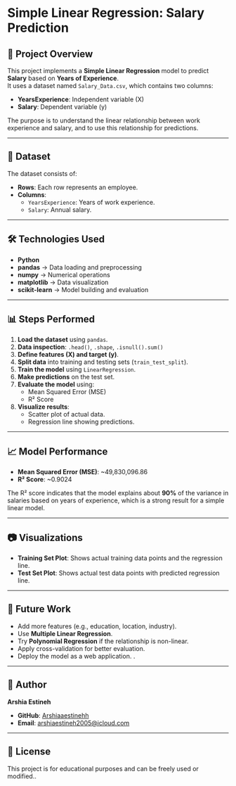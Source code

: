 # Simple Linear Regression: Salary Prediction

## 📌 Project Overview
This project implements a **Simple Linear Regression** model to predict **Salary** based on **Years of Experience**.  
It uses a dataset named `Salary_Data.csv`, which contains two columns:
- **YearsExperience**: Independent variable (X)
- **Salary**: Dependent variable (y)

The purpose is to understand the linear relationship between work experience and salary, and to use this relationship for predictions.

---

## 📂 Dataset
The dataset consists of:
- **Rows**: Each row represents an employee.
- **Columns**:
  - `YearsExperience`: Years of work experience.
  - `Salary`: Annual salary.

---

## 🛠️ Technologies Used
- **Python**
- **pandas** → Data loading and preprocessing
- **numpy** → Numerical operations
- **matplotlib** → Data visualization
- **scikit-learn** → Model building and evaluation

---

## 📊 Steps Performed
1. **Load the dataset** using `pandas`.
2. **Data inspection**: `.head()`, `.shape`, `.isnull().sum()`
3. **Define features (X) and target (y)**.
4. **Split data** into training and testing sets (`train_test_split`).
5. **Train the model** using `LinearRegression`.
6. **Make predictions** on the test set.
7. **Evaluate the model** using:
   - Mean Squared Error (MSE)
   - R² Score
8. **Visualize results**:
   - Scatter plot of actual data.
   - Regression line showing predictions.

---

## 📈 Model Performance
- **Mean Squared Error (MSE)**: ~49,830,096.86
- **R² Score**: ~0.9024

The R² score indicates that the model explains about **90%** of the variance in salaries based on years of experience, which is a strong result for a simple linear model.

---

## 📷 Visualizations
- **Training Set Plot**: Shows actual training data points and the regression line.
- **Test Set Plot**: Shows actual test data points with predicted regression line.

---

## 🚀 Future Work
- Add more features (e.g., education, location, industry).
- Use **Multiple Linear Regression**.
- Try **Polynomial Regression** if the relationship is non-linear.
- Apply cross-validation for better evaluation.
- Deploy the model as a web application.
.
---

## 👤 Author
**Arshia Estineh**  
- **GitHub**: [Arshiaaestinehh](https://github.com/Arshiaaestineh)  
- **Email**: [arshiaestineh2005@icloud.com](mailto:arshiaestineh2005@icloud.com)  

---

## 📄 License
This project is for educational purposes and can be freely used or modified..



